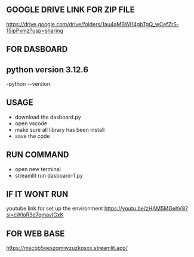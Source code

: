 ## GOOGLE DRIVE LINK FOR ZIP FILE
https://drive.google.com/drive/folders/1au4aMBWl14gbTgQ_wCefZrS-15ipPxmz?usp=sharing

## FOR DASBOARD

## python version 3.12.6
-python --version

## USAGE
- download the dasboard.py
- open vscode
- make sure all library has been install
- save the code 
## RUN COMMAND
- open new terminal 
- streamlit run dasboard-1.py

## IF IT WONT RUN 
youtube link for set up the environment
https://youtu.be/zHAM5MGehV8?si=cWloR3e7qmavIGxK 

## FOR WEB BASE
https://mscbb5oeszqmiwzuzkpsxx.streamlit.app/
